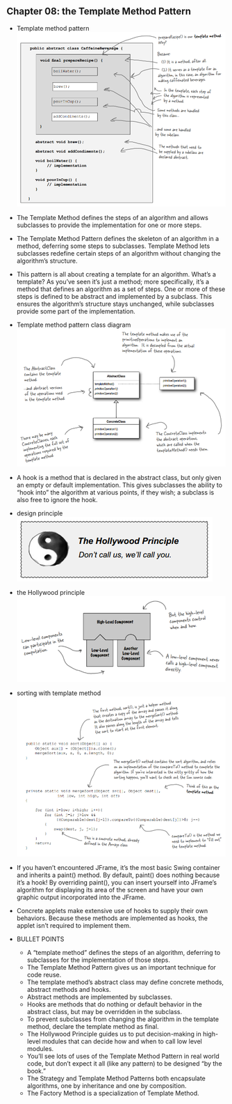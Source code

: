 ## Chapter 08: the Template Method Pattern

- Template method pattern  
![alt text](img/fig_8_1_Template_method_pattern.PNG)  

- The Template Method defines the steps of an algorithm and allows subclasses to provide the implementation for one or more steps.

- The Template Method Pattern defines the skeleton of an algorithm in a method, deferring some steps to subclasses. Template Method lets subclasses redefine certain steps of an algorithm without changing the algorithm’s structure.

- This pattern is all about creating a template for an algorithm. What’s a template? As you’ve seen it’s just a method; more specifically, it’s a method that defines an algorithm as a set of steps. One or more of these steps is defined to be abstract and implemented by a subclass. This ensures the algorithm’s structure stays unchanged, while subclasses provide some part of the implementation.

- Template method pattern class diagram  
![alt text](img/fig_8_2_Template_method_pattern_class_diagram.PNG)  

- A hook is a method that is declared in the abstract class, but only given an empty or default implementation. This gives
subclasses the ability to “hook into” the algorithm at various points, if they wish; a subclass is also free to ignore the hook.

- design principle  
![alt text](img/fig_8_3_Design_principle_8_1.PNG)  

- the Hollywood principle  
![alt text](img/fig_8_4_The_Hollywood_principle.PNG)  

- sorting with template method  
![alt text](img/fig_8_5_Sorting_with_template_method.PNG)  

- If you haven’t encountered JFrame, it’s the most basic Swing container and inherits a paint() method. By default, paint() does nothing because it’s a hook! By overriding paint(), you can insert yourself into JFrame’s algorithm for displaying its area of the screen and have your own graphic output incorporated into the JFrame.

- Concrete applets make extensive use of hooks to supply their own behaviors. Because these methods are implemented as hooks, the applet isn’t required to implement them.

- BULLET POINTS
	- A “template method” defines the steps of an algorithm, deferring to subclasses for the implementation of those steps.
	- The Template Method Pattern gives us an important technique for code reuse.
	- The template method’s abstract class may define concrete methods, abstract methods and hooks.
	- Abstract methods are implemented by subclasses.
	- Hooks are methods that do nothing or default behavior in the abstract class, but may be overridden in the subclass.
	- To prevent subclasses from changing the algorithm in the template method, declare the template method as final.
	- The Hollywood Principle guides us to put decision-making in high-level modules that can decide how and when to call low level modules.
	- You’ll see lots of uses of the Template Method Pattern in real world code, but don’t expect it all (like any pattern) to be designed “by the book.”
	- The Strategy and Template Method Patterns both encapsulate algorithms, one by inheritance and one by composition.
	- The Factory Method is a specialization of Template Method.